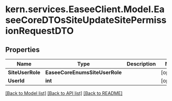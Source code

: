 # kern.services.EaseeClient.Model.EaseeCoreDTOsSiteUpdateSitePermissionRequestDTO

## Properties

Name | Type | Description | Notes
------------ | ------------- | ------------- | -------------
**SiteUserRole** | **EaseeCoreEnumsSiteUserRole** |  | [optional] 
**UserId** | **int** |  | [optional] 

[[Back to Model list]](../README.md#documentation-for-models) [[Back to API list]](../README.md#documentation-for-api-endpoints) [[Back to README]](../README.md)

